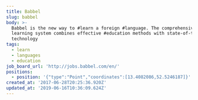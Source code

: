 ```yaml
---
title: Babbel
slug: babbel
body: >-
  Babbel is the new way to #learn a foreign #language. The comprehensive
  learning system combines effective #education methods with state-of-the-art
  technology
tags:
  - learn
  - languages
  - education
job_board_url: 'http://jobs.babbel.com/en/'
positions:
  - position: '{"type":"Point","coordinates":[13.4082086,52.5246187]}'
created_at: '2017-06-28T20:25:36.920Z'
updated_at: '2019-06-16T10:36:09.624Z'
---
```


